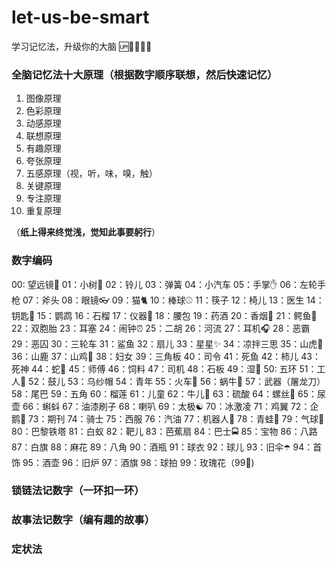 # let-us-be-smart
学习记忆法，升级你的大脑 🆙🤦‍♀️🤣😀

### 全脑记忆法十大原理（根据数字顺序联想，然后快速记忆）

1. 图像原理
2. 色彩原理
3. 动感原理
4. 联想原理
5. 有趣原理
6. 夸张原理
7. 五感原理（视，听，味，嗅，触）
8. 关键原理
9. 专注原理
10. 重复原理

（**纸上得来终觉浅，觉知此事要躬行**）

### 数字编码

00: 望远镜🔭
01：小树🌲
02：铃儿
03：弹簧
04：小汽车
05：手掌✋
06：左轮手枪
07：斧头
08：眼镜👓
09：猫🐈
10：棒球⚾️
11：筷子
12：椅儿
13：医生
14：钥匙🔑
15：鹦鹉
16：石榴
17：仪器🔬
18：腰包
19：药酒
20：香烟🚬
21：鳄鱼🐊
22：双胞胎
23：耳塞
24：闹钟⏰
25：二胡
26：河流
27：耳机🎧
28：恶霸
29：恶囚
30：三轮车
31：鲨鱼
32：扇儿
33：星星✨
34：凉拌三思
35：山虎🐯
36：山鹿
37：山鸡🐔
38：妇女
39：三角板
40：司令
41：死鱼
42：柿儿
43：死神
44：蛇🐍
45：师傅
46：饲料
47：司机
48：石板
49：湿🐶
50: 五环
51：工人👷
52：鼓儿
53：乌纱帽
54：青年
55：火车🚄
56：蜗牛🐌
57：武器（屠龙刀）
58：尾巴
59：五角
60：榴莲
61：儿童
62：牛儿🐂
63：硫酸
64：螺丝🔩
65：尿壶
66：蝌蚪
67：油漆刷子
68：喇叭
69：太极☯️
70：冰激凌
71：鸡翼
72：企鹅🐧
73：期刊
74：骑士
75：西服
76：汽油
77：机器人🤖
78：青蛙🐸
79：气球🎈
80：巴黎铁塔
81：白蚁
82：靶儿
83：芭蕉扇
84：巴士🚍
85：宝物
86：八路
87：白旗
88：麻花
89：八角
90：酒瓶
91：球衣
92：球儿
93：旧伞☂️
94：首饰
95：酒壶
96：旧炉
97：酒旗
98：球拍
99：玫瑰花（99🌹)


### 锁链法记数字（一环扣一环）

### 故事法记数字（编有趣的故事）

### 定状法


